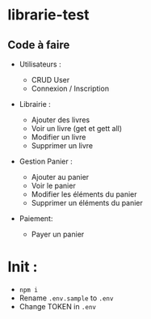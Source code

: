﻿# librarie-test

## Code à faire
  - Utilisateurs :
    - CRUD User
    - Connexion / Inscription

  - Librairie : 
    - Ajouter des livres 
    - Voir un livre (get et gett all)
    - Modifier un livre
    - Supprimer un livre

  - Gestion Panier :
    - Ajouter au panier
    - Voir le panier
    - Modifier les éléments du panier
    - Supprimer un éléments du panier
  
  - Paiement: 
    - Payer un panier

# Init : 
  - `npm i`
  - Rename `.env.sample` to `.env`
  - Change TOKEN in `.env`